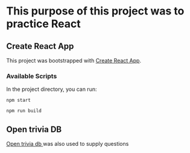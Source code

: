 # This purpose of this project was to practice React

## Create React App

This project was bootstrapped with [Create React App](https://github.com/facebook/create-react-app).

### Available Scripts

In the project directory, you can run:

`npm start`

`npm run build`

## Open trivia DB

[ Open trivia db ](https://opentdb.com/) was also used to supply questions
